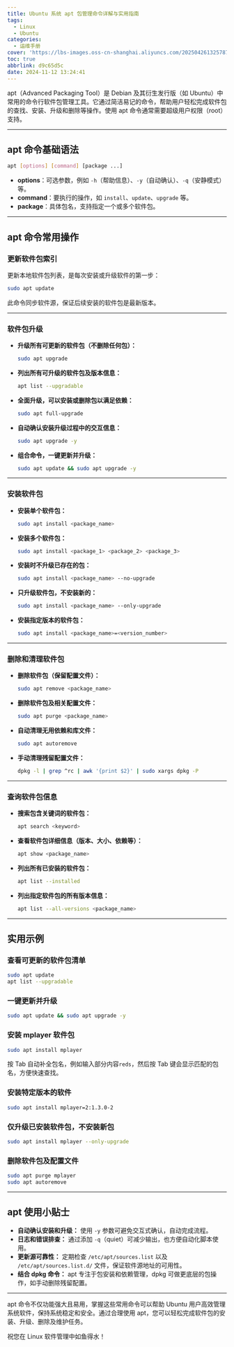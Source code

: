 ```yaml
---
title: Ubuntu 系统 apt 包管理命令详解与实用指南
tags:
  - Linux
  - Ubuntu
categories:
  - 运维手册
cover: 'https://lbs-images.oss-cn-shanghai.aliyuncs.com/202504261325787.png'
toc: true
abbrlink: d9c65d5c
date: 2024-11-12 13:24:41
---
```


apt（Advanced Packaging Tool）是 Debian 及其衍生发行版（如 Ubuntu）中常用的命令行软件包管理工具。它通过简洁易记的命令，帮助用户轻松完成软件包的查找、安装、升级和删除等操作。使用 apt 命令通常需要超级用户权限（root）支持。

<!-- more -->

---

## apt 命令基础语法

```bash
apt [options] [command] [package ...]
```

- **options**：可选参数，例如 `-h`（帮助信息）、`-y`（自动确认）、`-q`（安静模式）等。
- **command**：要执行的操作，如 `install`、`update`、`upgrade` 等。
- **package**：具体包名，支持指定一个或多个软件包。

---

## apt 命令常用操作

### 更新软件包索引

更新本地软件包列表，是每次安装或升级软件的第一步：

```bash
sudo apt update
```

此命令同步软件源，保证后续安装的软件包是最新版本。

---

### 软件包升级

- **升级所有可更新的软件包（不删除任何包）：**

  ```bash
  sudo apt upgrade
  ```

- **列出所有可升级的软件包及版本信息：**

  ```bash
  apt list --upgradable
  ```

- **全面升级，可以安装或删除包以满足依赖：**

  ```bash
  sudo apt full-upgrade
  ```

- **自动确认安装升级过程中的交互信息：**

  ```bash
  sudo apt upgrade -y
  ```

- **组合命令，一键更新并升级：**

  ```bash
  sudo apt update && sudo apt upgrade -y
  ```

---

### 安装软件包

- **安装单个软件包：**

  ```bash
  sudo apt install <package_name>
  ```

- **安装多个软件包：**

  ```bash
  sudo apt install <package_1> <package_2> <package_3>
  ```

- **安装时不升级已存在的包：**

  ```bash
  sudo apt install <package_name> --no-upgrade
  ```

- **只升级软件包，不安装新的：**

  ```bash
  sudo apt install <package_name> --only-upgrade
  ```

- **安装指定版本的软件包：**

  ```bash
  sudo apt install <package_name>=<version_number>
  ```

---

### 删除和清理软件包

- **删除软件包（保留配置文件）：**

  ```bash
  sudo apt remove <package_name>
  ```

- **删除软件包及相关配置文件：**

  ```bash
  sudo apt purge <package_name>
  ```

- **自动清理无用依赖和库文件：**

  ```bash
  sudo apt autoremove
  ```

- **手动清理残留配置文件：**

  ```bash
  dpkg -l | grep ^rc | awk '{print $2}' | sudo xargs dpkg -P
  ```

---

### 查询软件包信息

- **搜索包含关键词的软件包：**

  ```bash
  apt search <keyword>
  ```

- **查看软件包详细信息（版本、大小、依赖等）：**

  ```bash
  apt show <package_name>
  ```

- **列出所有已安装的软件包：**

  ```bash
  apt list --installed
  ```

- **列出指定软件包的所有版本信息：**

  ```bash
  apt list --all-versions <package_name>
  ```

---

## 实用示例

### 查看可更新的软件包清单

```bash
sudo apt update
apt list --upgradable
```

### 一键更新并升级

```bash
sudo apt update && sudo apt upgrade -y
```

### 安装 mplayer 软件包

```bash
sudo apt install mplayer
```

按 Tab 自动补全包名，例如输入部分内容`reds`，然后按 Tab 键会显示匹配的包名，方便快速查找。

### 安装特定版本的软件

```bash
sudo apt install mplayer=2:1.3.0-2
```

### 仅升级已安装软件包，不安装新包

```bash
sudo apt install mplayer --only-upgrade
```

### 删除软件包及配置文件

```bash
sudo apt purge mplayer
sudo apt autoremove
```

---

## apt 使用小贴士

- **自动确认安装和升级：** 使用 `-y` 参数可避免交互式确认，自动完成流程。
- **日志和错误排查：** 通过添加 `-q`（quiet）可减少输出，也方便自动化脚本使用。
- **更新源可靠性：** 定期检查 `/etc/apt/sources.list` 以及 `/etc/apt/sources.list.d/` 文件，保证软件源地址的可用性。
- **结合 dpkg 命令：** apt 专注于包安装和依赖管理，dpkg 可做更底层的包操作，如手动删除残留配置。

---

apt 命令不仅功能强大且易用，掌握这些常用命令可以帮助 Ubuntu 用户高效管理系统软件，保持系统稳定和安全。通过合理使用 apt，您可以轻松完成软件包的安装、升级、删除及维护任务。

祝您在 Linux 软件管理中如鱼得水！
